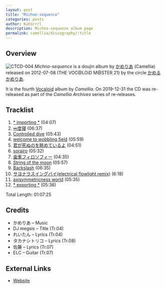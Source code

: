 ```yaml
---
layout: post
title: "Michno-sequence"
categories: posts
author: KatGrrrl
description: Michno-sequence album page
permalink: camellia/discography/:title
---
```


## Overview

![CTCD-004](https://cdn.camellia.wiki/images/camellia/albums/CTCD-004.jpg)
*Michno-sequence* is a doujin album by [かめりあ](<{% link postsWiki/_posts/2023-12-10-camellia.md %}>) (Camellia) released on 2012-07-08 (THE VOC@LOiD M@STER 21) by the circle [かめるかめりあ](#).

It is the fourth [Vocaloid](https://en.wikipedia.org/wiki/Vocaloid) album by *Camellia*. On 2019-12-31 the CD was re-released as part of the *Camellia Archives* series of re-releases.

## Tracklist

1. [\* importing \*](<{% link postsInclude/_posts/camellia/songs/importing/2024-02-24-importing.md %}>) (04:07)
2. [∞度寝](<{% link postsInclude/_posts/camellia/songs/Infinite-Sleep/2024-02-24-Infinite-Sleep.md %}>) (06:37)
3. [Controlled dive](<{% link postsInclude/_posts/camellia/songs/Controlled-dive/2024-02-24-Controlled-dive.md %}>) (05:43)
4. [welcome to wobbling field](<{% link postsInclude/_posts/camellia/songs/welcome-to-wobbling-field/2024-02-24-welcome-to-wobbling-field.md %}>) (05:59)
5. [君が死ぬのを眺めているよ](<{% link postsInclude/_posts/camellia/songs/Kimi-ga-Shinu-no-wo-Nagameteiru-yo/2024-02-24-Kimi-ga-Shinu-no-wo-Nagameteiru-yo.md %}>) (04:51)
6. [sorairo](<{% link postsInclude/_posts/camellia/songs/sorairo/2024-02-24-sorairo.md %}>) (05:32)
7. [歯車フィロソフィー](<{% link postsInclude/_posts/camellia/songs/Haguruma-Philosophy/2024-02-24-Haguruma-Philosophy.md %}>) (04:35)
8. [String of the moon](<{% link postsInclude/_posts/camellia/songs/String-of-the-moon/2024-02-24-String-of-the-moon.md %}>) (05:57)
9. [Backslash](<{% link postsInclude/_posts/camellia/songs/Backslash/2024-02-24-Backslash.md %}>) (06:35)
10. [サヨナラスイングバイ(electrical flowlight remix)](<{% link postsInclude/_posts/camellia/songs/Sayonara-Swing-by/2024-02-24-Sayonara-Swing-by.md %}>) (6:18)
11. [axisymmetricness world](<{% link postsInclude/_posts/camellia/songs/axisymmetricness-world/2024-02-24-axisymmetricness-world.md %}>) (05:35)
12. [\* exporting \*](<{% link postsInclude/_posts/camellia/songs/exporting/2024-02-24-exporting.md %}>) (05:36)

Total Length: 01:07:25

## Credits

* かめりあ – Music
* DJ megsis – Title (Tr.04)
* れいたん – Lyrics (Tr.04)
* タカナシトリコ – Lyrics (Tr.08)
* 佐藤 – Lyrics (Tr.07)
* ELC – Guitar (Tr.07)

## External Links

* [Website](http://camtek.seesaa.net/article/278269113.html)
